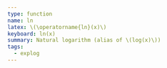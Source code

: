 ```yaml
---
type: function
name: ln
latex: \(\operatorname{ln}(x)\)
keyboard: ln(x)
summary: Natural logarithm (alias of \(log(x)\))
tags:
  - explog
---
```

